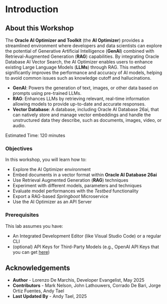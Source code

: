 # Introduction

## About this Workshop

The **Oracle AI Optimizer and Toolkit** (the **AI Optimizer**) provides a streamlined environment where developers and data scientists can explore the potential of Generative Artificial Intelligence (**GenAI**) combined with Retrieval-Augmented Generation (**RAG**) capabilities. By integrating Oracle Database AI Vector Search, the AI Optimizer enables users to enhance existing Large Language Models (**LLMs**) through RAG. This method significantly improves the performance and accuracy of AI models, helping to avoid common issues such as knowledge cutoff and hallucinations.

* **GenAI**: Powers the generation of text, images, or other data based on prompts using pre-trained LLMs.
* **RAG**: Enhances LLMs by retrieving relevant, real-time information allowing models to provide up-to-date and accurate responses.
* **Vector Database**: A database, including Oracle AI Database 26ai, that can natively store and manage vector embeddings and handle the unstructured data they describe, such as documents, images, video, or audio.

Estimated Time: 120 minutes

### Objectives

In this workshop, you will learn how to:

* Explore the AI Optimizer environment
* Embed documents in a vector format within **Oracle AI Database 26ai**
* Use Retrieval Augmented Generation (**RAG**) techniques
* Experiment with different models, parameters and techniques
* Evaluate model performances with the *Testbed* functionality
* Export a RAG-based *Springboot* Microservice
* Use the AI Optimizer as an API Server

### Prerequisites

This lab assumes you have:

* An Integrated Development Editor (like Visual Studio Code) or a regular CLI
* (optional) API Keys for Third-Party Models (e.g., OpenAI API Keys that you can get [here](https://platform.openai.com/settings/organization/api-keys))

## Acknowledgements

* **Author** - Lorenzo De Marchis, Developer Evangelist, May 2025
* **Contributors** - Mark Nelson, John Lathouwers, Corrado De Bari, Jorge Ortiz Fuentes, Andy Tael
* **Last Updated By** - Andy Tael, 2025
